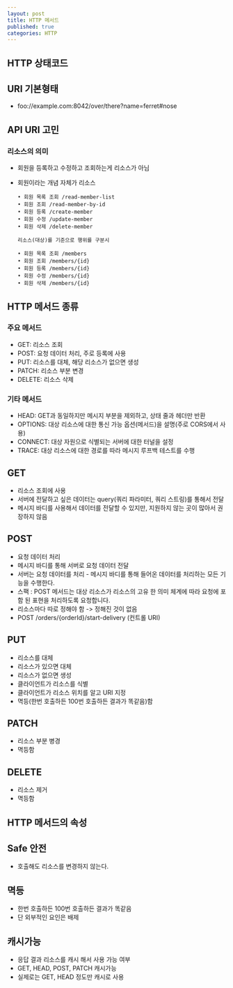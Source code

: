 ```yaml
---
layout: post
title: HTTP 메서드
published: true
categories: HTTP
---
```

## HTTP 상태코드

## URI 기본형태 
- foo://example.com:8042/over/there?name=ferret#nose

## API URI 고민
### 리소스의 의미
- 회원을 등록하고 수정하고 조회하는게 리소스가 아님
- 회원이라는 개념 자체가 리소스


	  • 회원 목록 조회 /read-member-list
      • 회원 조회 /read-member-by-id
      • 회원 등록 /create-member
      • 회원 수정 /update-member
      • 회원 삭제 /delete-member
      
      리소스(대상)를 기준으로 행위를 구분시
      
	  • 회원 목록 조회 /members
	  • 회원 조회 /members/{id}
 	  • 회원 등록 /members/{id}
	  • 회원 수정 /members/{id}
	  • 회원 삭제 /members/{id}

## HTTP 메서드 종류
### 주요 메서드
- GET: 리소스 조회
- POST: 요청 데이터 처리, 주로 등록에 사용
- PUT: 리소스를 대체, 해당 리소스가 없으면 생성
- PATCH: 리소스 부분 변경
- DELETE: 리소스 삭제

### 기타 메서드
- HEAD: GET과 동일하지만 메시지 부분을 제외하고, 상태 줄과 헤더만 반환
- OPTIONS: 대상 리소스에 대한 통신 가능 옵션(메서드)을 설명(주로 CORS에서 사용)
- CONNECT: 대상 자원으로 식별되는 서버에 대한 터널을 설정
- TRACE: 대상 리소스에 대한 경로를 따라 메시지 루프백 테스트를 수행

## GET
- 리소스 조회에 사용
- 서버에 전달하고 싶은 데이터는 query(쿼리 파라미터, 쿼리 스트링)를 통해서 전달
- 메시지 바디를 사용해서 데이터를 전달할 수 있지만, 지원하지 않는 곳이 많아서 권장하지 않음

## POST
- 요청 데이터 처리
- 메시지 바디를 통해 서버로 요청 데이터 전달
- 서버는 요청 데이터를 처리 - 메시지 바디를 통해 들어온 데이터를 처리하는 모든 기능을 수행한다.
- 스팩 : POST 메서드는 대상 리소스가 리소스의 고유 한 의미 체계에 따라 요청에 포함 된 표현을 처리하도록 요청합니다.
- 리소스마다 따로 정해야 함 -> 정해진 것이 없음
- POST /orders/{orderId}/start-delivery (컨트롤 URI)

## PUT
- 리소스를 대체
- 리소스가 있으면 대체
- 리소스가 없으면 생성
- 클라이언트가 리소스를 식별
- 클라이언트가 리소스 위치를 알고 URI 지정
- 멱등(한번 호출하든 100번 호출하든 결과가 똑같음)함

## PATCH
- 리소스 부분 병경
- 멱등함

## DELETE
- 리소스 제거
- 멱등함

## HTTP 메서드의 속성
## Safe 안전
- 호출해도 리소스를 변경하지 않는다.

## 멱등
- 한번 호출하든 100번 호출하든 결과가 똑같음
- 단 외부적인 요인은 배제

## 캐시가능
- 응답 결과 리소스를 캐시 해서 사용 가능 여부
- GET, HEAD, POST, PATCH 캐시가능
- 실제로는 GET, HEAD 정도만 캐시로 사용
